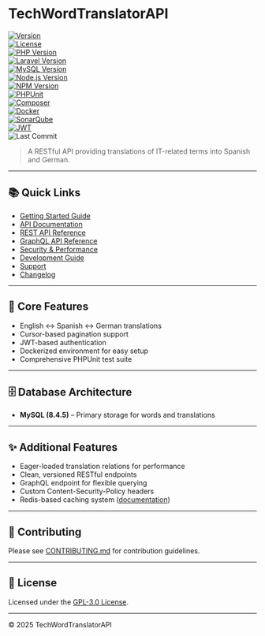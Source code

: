 # TechWordTranslatorAPI

[![Version](https://img.shields.io/badge/Version-1.11.0-blue.svg)](https://github.com/proyectosbeta/TechWordTranslatorAPI)  
[![License](https://img.shields.io/badge/license-GPL%20v3-blue.svg)](LICENSE)  
[![PHP Version](https://img.shields.io/badge/PHP-8.4.8-blue.svg)](https://www.php.net/)  
[![Laravel Version](https://img.shields.io/badge/Laravel-11.44.2-green.svg)](https://laravel.com/)  
[![MySQL Version](https://img.shields.io/badge/MySQL-8.4.5-orange.svg?logo=mysql&logoColor=white)](https://www.mysql.com/)  
[![Node.js Version](https://img.shields.io/badge/Node.js-v20.18.2-green.svg?logo=node.js&logoColor=white)](https://nodejs.org/)  
[![NPM Version](https://img.shields.io/badge/NPM-10.8.2-red.svg?logo=npm&logoColor=white)](https://www.npmjs.com/)  
[![PHPUnit](https://img.shields.io/badge/PHPUnit-10.5.45-blue?logo=php&logoColor=white)](https://phpunit.de/)  
[![Composer](https://img.shields.io/badge/Composer-2.8.9-885630?logo=composer&logoColor=white)](https://getcomposer.org/)  
[![Docker](https://img.shields.io/badge/docker-ready-blue?logo=docker)](https://www.docker.com/)  
[![SonarQube](https://img.shields.io/badge/SonarQube-Latest-orange?logo=sonarqube)](http://localhost:9000)  
[![JWT](https://img.shields.io/badge/JWT-Authentication-000000?logo=jsonwebtokens&logoColor=white)](https://jwt.io/)  
![Last Commit](https://img.shields.io/github/last-commit/proyectosbeta/TechWordTranslatorAPI?logo=git&logoColor=white)

> A RESTful API providing translations of IT-related terms into Spanish and German.

---

## 📚 Quick Links

- [Getting Started Guide](docs/guides/setup.md)  
- [API Documentation](docs/api/README.md)  
- [REST API Reference](docs/guides/rest.md)  
- [GraphQL API Reference](docs/guides/graphql.md)  
- [Security & Performance](docs/guides/security.md)  
- [Development Guide](docs/development/README.md)  
- [Support](docs/SUPPORT.md)  
- [Changelog](CHANGELOG.md)

---

## 🚀 Core Features

- English ↔ Spanish ↔ German translations  
- Cursor-based pagination support  
- JWT-based authentication  
- Dockerized environment for easy setup  
- Comprehensive PHPUnit test suite  

---

## 🗄️ Database Architecture

- **MySQL (8.4.5)** – Primary storage for words and translations

---

## ✨ Additional Features

- Eager-loaded translation relations for performance  
- Clean, versioned RESTful endpoints  
- GraphQL endpoint for flexible querying  
- Custom Content-Security-Policy headers  
- Redis-based caching system ([documentation](docs/cache/redis.md))

---

## 🤝 Contributing

Please see [CONTRIBUTING.md](CONTRIBUTING.md) for contribution guidelines.

---

## 📄 License

Licensed under the [GPL-3.0 License](LICENSE).

---

© 2025 TechWordTranslatorAPI
